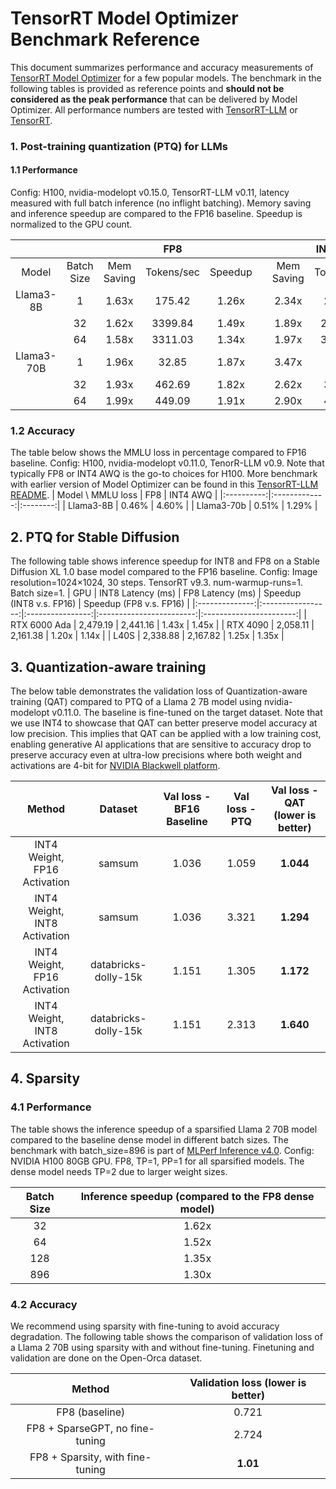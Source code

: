 # TensorRT Model Optimizer Benchmark Reference

This document summarizes performance and accuracy measurements of [TensorRT Model Optimizer](https://github.com/NVIDIA/TensorRT-Model-Optimizer) for a few popular models.
The benchmark in the following tables is provided as reference points and **should not be considered as the peak
performance** that can be delivered by Model Optimizer. All performance numbers are tested with [TensorRT-LLM](https://github.com/NVIDIA/TensorRT-LLM) or [TensorRT](https://developer.nvidia.com/tensorrt-getting-started).

### 1. Post-training quantization (PTQ) for LLMs

#### 1.1 Performance

Config: H100, nvidia-modelopt v0.15.0, TensorRT-LLM v0.11, latency measured with full batch inference (no inflight batching).
Memory saving and inference speedup are compared to the FP16 baseline. Speedup is normalized to the GPU count.

|            |            |            |     FP8    |         |   |            |  INT4 AWQ  |         |
|:----------:|:----------:|:----------:|:----------:|:-------:|:-:|:----------:|:----------:|:-------:|
|    Model   | Batch Size | Mem Saving | Tokens/sec | Speedup |   | Mem Saving | Tokens/sec | Speedup |
|  Llama3-8B |      1     |    1.63x   |   175.42   |  1.26x  |   |    2.34x   |   213.45   |  1.53x  |
|            |     32     |    1.62x   |   3399.84  |  1.49x  |   |    1.89x   |   2546.12  |  1.11x  |
|            |     64     |    1.58x   |   3311.03  |  1.34x  |   |    1.97x   |   3438.08  |  1.39x  |
| Llama3-70B |      1     |    1.96x   |    32.85   |  1.87x  |   |    3.47x   |    47.49   |  2.70x  |
|            |     32     |    1.93x   |   462.69   |  1.82x  |   |    2.62x   |   365.06   |  1.44x  |
|            |     64     |    1.99x   |   449.09   |  1.91x  |   |    2.90x   |   483.51   |  2.05x  |

### 1.2 Accuracy

The table below shows the MMLU loss in percentage compared to FP16 baseline.
Config: H100, nvidia-modelopt v0.11.0, TenorR-LLM v0.9.
Note that typically FP8 or INT4 AWQ is the go-to choices for H100.
More benchmark with earlier version of Model Optimizer can be found in this [TensorRT-LLM README](https://github.com/NVIDIA/TensorRT-LLM/blob/main/docs/source/blogs/quantization-in-TRT-LLM.md#benchmark).
|     Model \\ MMLU loss       | FP8  | INT4 AWQ |
|:----------:|:-------------:|:--------:|
|  Llama3-8B |     0.46%     |    4.60% |
| Llama3-70b |     0.51%     |    1.29% |

## 2. PTQ for Stable Diffusion

The following table shows inference speedup for INT8 and FP8 on a Stable Diffusion XL 1.0 base model compared to the FP16 baseline.
Config: Image resolution=1024×1024, 30 steps. TensorRT v9.3. num-warmup-runs=1. Batch size=1.
|       GPU      | INT8 Latency (ms) | FP8 Latency (ms) | Speedup (INT8 v.s. FP16) | Speedup (FP8 v.s. FP16) |
|:--------------:|:-----------------:|:----------------:|:------------------------:|:-----------------------:|
|  RTX 6000 Ada  |      2,479.19     |     2,441.16     |           1.43x          |          1.45x          |
|    RTX 4090    |      2,058.11     |     2,161.38     |           1.20x          |          1.14x          |
|      L40S      |      2,338.88     |     2,167.82     |           1.25x          |          1.35x          |

## 3. Quantization-aware training

The below table demonstrates the validation loss of Quantization-aware training (QAT) compared to PTQ of a Llama 2 7B model using nvidia-modelopt v0.11.0.
The baseline is fine-tuned on the target dataset. Note that we use INT4 to showcase that QAT can better preserve model accuracy at low precision. This implies that QAT can be applied with a low training cost, enabling generative AI applications that are sensitive to accuracy drop to preserve accuracy even at ultra-low precisions where both weight and activations are 4-bit for [NVIDIA Blackwell platform](https://www.nvidia.com/en-us/data-center/technologies/blackwell-architecture/).

|            Method            |        Dataset       | Val loss - BF16 Baseline | Val loss - PTQ | Val loss - QAT (lower is better) |
|:----------------------------:|:--------------------:|:------------------------:|:--------------:|:--------------:|
| INT4 Weight, FP16 Activation |        samsum        |           1.036          |      1.059     |      **1.044**     |
| INT4 Weight, INT8 Activation |        samsum        |           1.036          |      3.321     |      **1.294**     |
| INT4 Weight, FP16 Activation | databricks-dolly-15k |           1.151          |      1.305     |      **1.172**     |
| INT4 Weight, INT8 Activation | databricks-dolly-15k |           1.151          |      2.313     |      **1.640**     |

## 4. Sparsity

### 4.1 Performance

The table shows the inference speedup of a sparsified Llama 2 70B model compared to the baseline dense model in different batch sizes.
The benchmark with batch_size=896 is part of [MLPerf Inference v4.0](https://developer.nvidia.com/blog/nvidia-h200-tensor-core-gpus-and-nvidia-tensorrt-llm-set-mlperf-llm-inference-records/).
Config: NVIDIA H100 80GB GPU. FP8, TP=1, PP=1 for all sparsified models. The dense model needs TP=2 due to larger weight sizes.

| Batch Size | Inference speedup (compared to the FP8 dense model) |
|:----------:|:---------------------------------------------------:|
|     32     |                        1.62x                        |
|     64     |                        1.52x                        |
|     128    |                        1.35x                        |
|     896    |                        1.30x                        |

### 4.2 Accuracy

We recommend using sparsity with fine-tuning to avoid accuracy degradation.
The following table shows the comparison of validation loss of a Llama 2 70B using sparsity with and without fine-tuning. Finetuning and validation are done on the Open-Orca dataset.

|                 Method           | Validation loss (lower is better) |
|:--------------------------------:|:---------------------------------:|
|          FP8 (baseline)          |                             0.721 |
| FP8 + SparseGPT, no fine-tuning  |                             2.724 |
| FP8 + Sparsity, with fine-tuning |                          **1.01** |
